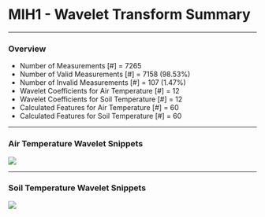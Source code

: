 # MIH1 - Wavelet Transform Summary

***

### Overview

- Number of Measurements [#] = 7265
- Number of Valid Measurements [#] = 7158 (98.53%)
- Number of Invalid Measurements [#] = 107 (1.47%)
- Wavelet Coefficients for Air Temperature [#] = 12
- Wavelet Coefficients for Soil Temperature [#] = 12
- Calculated Features for Air Temperature [#] = 60
- Calculated Features for Soil Temperature [#] = 60

***

### Air Temperature Wavelet Snippets

![](MIH1_Air_Temperature_Wavelet_Snippets.png)

***

### Soil Temperature Wavelet Snippets

![](MIH1_Soil_Temperature_Wavelet_Snippets.png)

